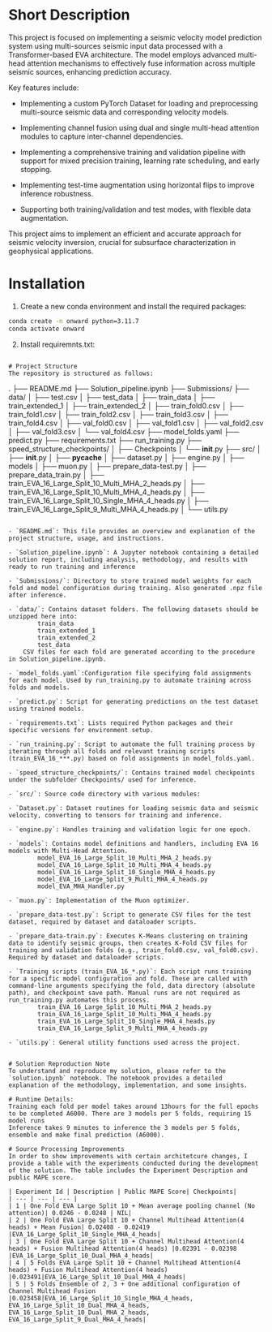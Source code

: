# Short Description 
This project is focused on implementing a seismic velocity model prediction system using multi-sources seismic input data processed with a Transformer-based EVA architecture. The model employs advanced multi-head attention mechanisms to effectively fuse information across multiple seismic sources, enhancing prediction accuracy.

Key features include:

- Implementing a custom PyTorch Dataset for loading and preprocessing multi-source seismic data and corresponding velocity models.

- Implementing channel fusion using dual and single multi-head attention modules to capture inter-channel dependencies.

- Implementing a comprehensive training and validation pipeline with support for mixed precision training, learning rate scheduling, and early stopping.

- Implementing test-time augmentation using horizontal flips to improve inference robustness.

- Supporting both training/validation and test modes, with flexible data augmentation.

This project aims to implement an efficient and accurate approach for seismic velocity inversion, crucial for subsurface characterization in geophysical applications.

# Installation 
1. Create a new conda environment and install the required packages:
```bash
conda create -n onward python=3.11.7
conda activate onward

```
2. Install requiremnts.txt:
```

# Project Structure
The repository is structured as follows:
```
.
├── README.md
├── Solution_pipeline.ipynb
├── Submissions/
├── data/
│   ├── test.csv
│   ├── test_data
│   ├── train_data
│   ├── train_extended_1
│   ├── train_extended_2
│   ├── train_fold0.csv
│   ├── train_fold1.csv
│   ├── train_fold2.csv
│   ├── train_fold3.csv
│   ├── train_fold4.csv
│   ├── val_fold0.csv
│   ├── val_fold1.csv
│   ├── val_fold2.csv
│   ├── val_fold3.csv
│   └── val_fold4.csv
├── model_folds.yaml
├── predict.py
├── requirements.txt
├── run_training.py
├── speed_structure_checkpoints/
│   ├── Checkpoints
│   └── __init__.py
├── src/
│   ├── __init__.py
│   ├── __pycache__
│   ├── dataset.py
│   ├── engine.py
│   ├── models
│   ├── muon.py
│   ├── prepare_data-test.py
│   ├── prepare_data_train.py
│   ├── train_EVA_16_Large_Split_10_Multi_MHA_2_heads.py
│   ├── train_EVA_16_Large_Split_10_Multi_MHA_4_heads.py
│   ├── train_EVA_16_Large_Split_10_Single_MHA_4_heads.py
│   ├── train_EVA_16_Large_Split_9_Multi_MHA_4_heads.py
│   └── utils.py
​
```

- `README.md`: This file provides an overview and explanation of the project structure, usage, and instructions.

- `Solution_pipeline.ipynb`: A Jupyter notebook containing a detailed solution report, including analysis, methodology, and results with ready to run training and inference

- `Submissions/`: Directory to store trained model weights for each fold and model configuration during training. Also generated .npz file after inference.

- `data/`: Contains dataset folders. The following datasets should be unzipped here into:
        train_data
        train_extended_1
        train_extended_2
        test_data
    CSV files for each fold are generated according to the procedure in Solution_pipeline.ipynb.

- `model_folds.yaml`:Configuration file specifying fold assignments for each model. Used by run_training.py to automate training across folds and models.

- `predict.py`: Script for generating predictions on the test dataset using trained models.

- `requirements.txt`: Lists required Python packages and their specific versions for environment setup.

- `run_training.py`: Script to automate the full training process by iterating through all folds and relevant training scripts (train_EVA_16_***.py) based on fold assignments in model_folds.yaml.

- `speed_structure_checkpoints/`: Contains trained model checkpoints under the subfolder Checkpoints/ used for inference.

- `src/`: Source code directory with various modules:

- `Dataset.py`: Dataset routines for loading seismic data and seismic velocity, converting to tensors for training and inference.

- `engine.py`: Handles training and validation logic for one epoch.

- `models`: Contains model definitions and handlers, including EVA 16 models with Multi-Head Attention.
        model_EVA_16_Large_Split_10_Multi_MHA_2_heads.py
        model_EVA_16_Large_Split_10_Multi_MHA_4_heads.py
        model_EVA_16_Large_Split_10_Single_MHA_4_heads.py
        model_EVA_16_Large_Split_9_Multi_MHA_4_heads.py
        model_EVA_MHA_Handler.py
        
- `muon.py`: Implementation of the Muon optimizer.

- `prepare_data-test.py`: Script to generate CSV files for the test dataset, required by dataset and dataloader scripts.

- `prepare_data-train.py`: Executes K-Means clustering on training data to identify seismic groups, then creates K-Fold CSV files for training and validation folds (e.g., train_fold0.csv, val_fold0.csv). Required by dataset and dataloader scripts.

- `Training scripts (train_EVA_16_*.py)`: Each script runs training for a specific model configuration and fold. These are called with command-line arguments specifying the fold, data directory (absolute path), and checkpoint save path. Manual runs are not required as run_training.py automates this process.
        train_EVA_16_Large_Split_10_Multi_MHA_2_heads.py
        train_EVA_16_Large_Split_10_Multi_MHA_4_heads.py
        train_EVA_16_Large_Split_10_Single_MHA_4_heads.py
        train_EVA_16_Large_Split_9_Multi_MHA_4_heads.py
        
- `utils.py`: General utility functions used across the project.


# Solution Reproduction Note
To understand and reproduce my solution, please refer to the `solution.ipynb` notebook. The notebook provides a detailed explanation of the methodology, implementation, and some insights.

# Runtime Details:
Training each fold per model takes around 13hours for the full epochs to be completed A6000. There are 3 models per 5 folds, requiring 15 model runs
Inference takes 9 minutes to inference the 3 models per 5 folds, ensemble and make final prediction (A6000).

# Source Processing Improvements
In order to show improvements with certain architetcure changes, I provide a table with the experiments conducted during the development of the solution. The table includes the Experiment Description and public MAPE score.

| Experiment Id | Description | Public MAPE Score| Checkpoints|
| --- | --- | --- |
| 1 | One Fold EVA Large Split 10 + Mean average pooling channel (No attention)| 0.0246 - 0.0248 | NIL|
| 2 | One Fold EVA Large Split 10 + Channel Multihead Attention(4 heads) + Mean Fusion| 0.02408 - 0.02419 |EVA_16_Large_Split_10_Single_MHA_4_heads|
| 3 | One Fold EVA Large Split 10 + Channel Multihead Attention(4 heads) + Fusion Multihead Attention(4 heads) |0.02391 - 0.02398 |EVA_16_Large_Split_10_Dual_MHA_4_heads|
| 4 | 5 Folds EVA Large Split 10 + Channel Multihead Attention(4 heads) + Fusion Multihead Attention(4 heads) |0.023491|EVA_16_Large_Split_10_Dual_MHA_4_heads|
| 5 | 5 Folds Ensemble of 2, 3 + One additional configuration of Channel Multihead Fusion |0.023458|EVA_16_Large_Split_10_Single_MHA_4_heads, EVA_16_Large_Split_10_Dual_MHA_4_heads, EVA_16_Large_Split_10_Dual_MHA_2_heads, EVA_16_Large_Split_9_Dual_MHA_4_heads|